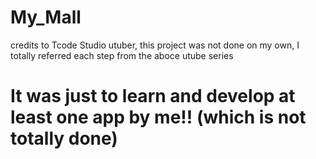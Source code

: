 # My_Mall

credits to Tcode Studio utuber, this project was not done on my own, I totally referred each step from the aboce utube series
# It was just to learn and develop at least one app by me!! (which is not totally done)
